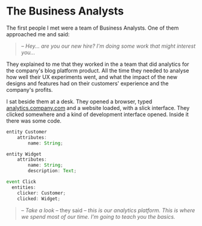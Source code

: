 # The Business Analysts

The first people I met were a team of Business Analysts. One of them approached me and said:

>– *Hey... are you our new hire? I'm doing some work that might interest you...*

They explained to me that they worked in the a team that did analytics for the company's blog platform product. All the time they needed to analyse how well their UX experiments went, and what the impact of the new designs and features had on their customers' experience and the company's profits.

I sat beside them at a desk. They opened a browser, typed [analytics.company.com](http://analytics.company.com) and a website loaded, with a slick interface. They clicked somewhere and a kind of development interface opened. Inside it there was some code.

```js
entity Customer
    attributes:
        name: String;

entity Widget
    attributes:
        name: String;
        description: Text;

event Click 
  entities:
    clicker: Customer;
    clicked: Widget;
```

>– *Take a look* – they said – *this is our analytics platform. This is where we spend most of our time. I'm going to teach you the basics.*
